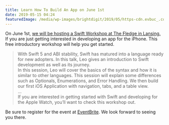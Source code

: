 ```yaml
---
title: Learn How To Build An App on June 1st
date: 2019-05-15 04:24
featuredImage: /media/wp-images/brightdigit/2019/05/https-cdn.evbuc_.com-images-61653137-35408818760-1-original.20190503-160209.jpeg
---
```

On June 1st, [we will be hosting a Swift Workshop at The Fledge in
Lansing.](https://www.eventbrite.com/e/swift-workshop-developing-your-first-iphone-app-and-more-tickets-61102713862?utm-medium=discovery&utm-campaign=social&utm-content=attendeeshare&aff=escb&utm-source=brightdgit&utm-term=listing)
If you are just getting interested in developing an app for the iPhone.
This free introductory workshop will help you get started.

> With Swift 5 and ABI stability, Swift has matured into a language
> ready for new adopters. In this talk, Leo gives an introduction to
> Swift development as well as its journey.  
> In this session, Leo will cover the basics of the syntax and how it is
> similar to other languages. This session will explain some differences
> such as Optionals, Enumerations, and Error Handling. We then build our
> first iOS Application with navigation, tabs, and a table view.  
> ...  
> If you are interested in getting started with Swift and developing for
> the Apple Watch, you’ll want to check this workshop out.

Be sure to register for the event at
[EventBrite](https://www.eventbrite.com/e/swift-workshop-developing-your-first-iphone-app-and-more-tickets-61102713862?utm-medium=discovery&utm-campaign=social&utm-content=attendeeshare&aff=escb&utm-source=cp&utm-term=listing).
We look forward to seeing you there.